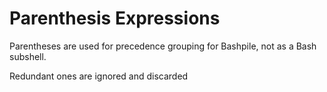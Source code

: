# Parenthesis Expressions

Parentheses are used for precedence grouping for Bashpile, not as a Bash subshell.

Redundant ones are ignored and discarded